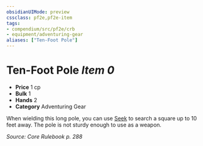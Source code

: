 ```yaml
---
obsidianUIMode: preview
cssclass: pf2e,pf2e-item
tags:
- compendium/src/pf2e/crb
- equipment/adventuring-gear
aliases: ["Ten-Foot Pole"]
---
```

# Ten-Foot Pole *Item 0*  

- **Price** 1 cp
- **Bulk** 1
- **Hands** 2
- **Category** Adventuring Gear

When wielding this long pole, you can use [Seek](seek.md) to search a square up to 10 feet away. The pole is not sturdy enough to use as a weapon.

*Source: Core Rulebook p. 288*